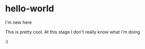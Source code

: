 # hello-world
I'm new here


This is pretty cool. At this stage I don't really know what i'm doing

:)
